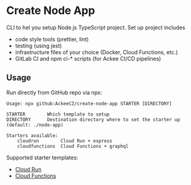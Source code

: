 # Create Node App

CLI to hel you setup Node.js TypeScript project. Set up project includes
- code style tools (prettier, lint)
- testing (using jest)
- infrastructure files of your choice (Docker, Cloud Functions, etc.)
- GitLab CI and npm ci-* scripts (for Ackee CI/CD pipelines)

## Usage
Run directly from GitHub repo via npx:

```
Usage: npx github:AckeeCZ/create-node-app STARTER [DIRECTORY]

STARTER        Which template to setup
DIRECTORY      Destination directory where to set the starter up (default: ./node-app)

Starters available:
    cloudrun        Cloud Run + express
    cloudfunctions  Cloud Functions + graphql
```

Supported starter templates:

- [Cloud Run](./starter/cloudrun/README.md)
- [Cloud Functions](./starter/cloudfunctions/README.md)
